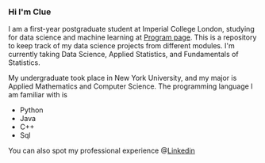 ### Hi I'm Clue

I am a first-year postgraduate student at Imperial College London, studying for data science and machine learning at [Program page](https://www.imperial.ac.uk/study/courses/postgraduate-taught/statistics/). This is a repository to keep track of my data science projects from different modules. I'm currently taking Data Science, Applied Statistics, and Fundamentals of Statistics.

My undergraduate took place in New York University, and my major is Applied Mathematics and Computer Science. The programming language I am familiar with is
- Python
- Java
- C++
- Sql

You can also spot my professional experience @[Linkedin](www.linkedin.com/in/clue-deng-32617a1b7)


